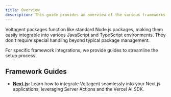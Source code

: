 ```yaml
---
title: Overview
description: This guide provides an overview of the various frameworks and platforms that VoltAgent can be integrated into.
---
```


Voltagent packages function like standard Node.js packages, making them easily integrable into various JavaScript and TypeScript environments. They don't require special handling beyond typical package management.

For specific framework integrations, we provide guides to streamline the setup process.

## Framework Guides

- **[Next.js](./nextjs.md):** Learn how to integrate Voltagent seamlessly into your Next.js applications, leveraging Server Actions and the Vercel AI SDK.
